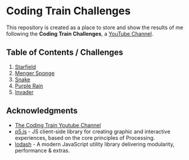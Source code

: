 # Coding Train Challenges

This repository is created as a place to store and show the results of me following the **Coding Train Challenges**, a [YouTube Channel](https://www.youtube.com/playlist?list=PLRqwX-V7Uu6ZiZxtDDRCi6uhfTH4FilpH "Link to playlist").

## Table of Contents / Challenges

1. [Starfield](1-starfield)
1. [Menger Sponge](2-menger-sponge)
1. [Snake](3-snake)
1. [Purple Rain](4-purple-rain)
1. [Invader](5-invader)

## Acknowledgments

+ [The Coding Train Youtube Channel](https://www.youtube.com/channel/UCvjgXvBlbQiydffZU7m1_aw)
+ [p5.js](https://p5js.org) - JS client-side library for creating graphic and interactive experiences, based on the core principles of Processing.
+ [lodash](https://lodash.com/) - A modern JavaScript utility library delivering modularity, performance & extras.
